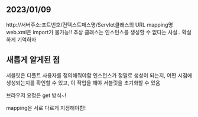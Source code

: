 ## 2023/01/09
http://서버주소:포트번호/컨텍스트패스명/Servlet클래스의 URL mapping명
web.xml은 import가 불가능!!
추상 클래스는 인스턴스를 생성할 수 없다는 사실.. 확실하게 기억하자

## 새롭게 알게된 점
서블릿은 디폴트 사용자를 정의해줘야함
인스턴스가 정말로 생성이 되는지, 어떤 시점에 생성되는지를 확인할 수 있고, 이 작업을 해야 서블릿을 초기화할 수 있음

브라우저 요청은 get 방식~!

mapping은 서로 다르게 지정해야함!